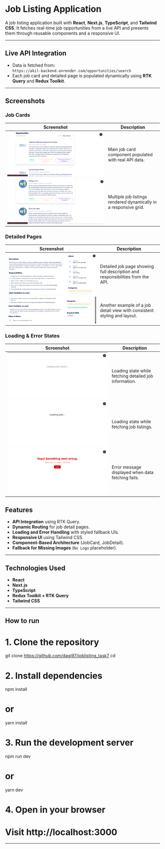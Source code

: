 # Job Listing Application

A job listing application built with **React**, **Next.js**, **TypeScript**, and **Tailwind CSS**. It fetches real-time job opportunities from a live API and presents them through reusable components and a responsive UI.

---

## Live API Integration

- Data is fetched from:  
  `https://akil-backend.onrender.com/opportunities/search`
- Each job card and detailed page is populated dynamically using **RTK Query** and **Redux Toolkit**.

---

## Screenshots

### Job Cards

| Screenshot                                     | Description                                                      |
| ---------------------------------------------- | ---------------------------------------------------------------- |
| ![jobcard1](./public/screenshots/jobcard1.png) | Main job card component populated with real API data.            |
| ![jobcard2](./public/screenshots/jobcard2.png) | Multiple job listings rendered dynamically in a responsive grid. |

### Detailed Pages

| Screenshot                                       | Description                                                                   |
| ------------------------------------------------ | ----------------------------------------------------------------------------- |
| ![detailed1](./public/screenshots/detailed1.png) | Detailed job page showing full description and responsibilities from the API. |
| ![detailed2](./public/screenshots/detailed2.png) | Another example of a job detail view with consistent styling and layout.      |

### Loading & Error States

| Screenshot                                                 | Description                                            |
| ---------------------------------------------------------- | ------------------------------------------------------ |
| ![loadingdetail](./public/screenshots/loadingdetail.png)   | Loading state while fetching detailed job information. |
| ![loadingjobcard](./public/screenshots/loadingjobcard.png) | Loading state while fetching job listings.             |
| ![error](./public/screenshots/error.png)                   | Error message displayed when data fetching fails.      |

## Features

- **API Integration** using RTK Query.
- **Dynamic Routing** for job detail pages.
- **Loading and Error Handling** with styled fallback UIs.
- **Responsive UI** using Tailwind CSS.
- **Component-Based Architecture** (JobCard, JobDetail).
- **Fallback for Missing Images** (`No Logo` placeholder).

---

## Technologies Used

- **React**
- **Next.js**
- **TypeScript**
- **Redux Toolkit + RTK Query**
- **Tailwind CSS**

---

## How to run

# 1. Clone the repository

git clone https://github.com/dagi97/joblisting_task7
cd <your-project-folder>

# 2. Install dependencies

npm install

# or

yarn install

# 3. Run the development server

npm run dev

# or

yarn dev

# 4. Open in your browser

# Visit http://localhost:3000

---
